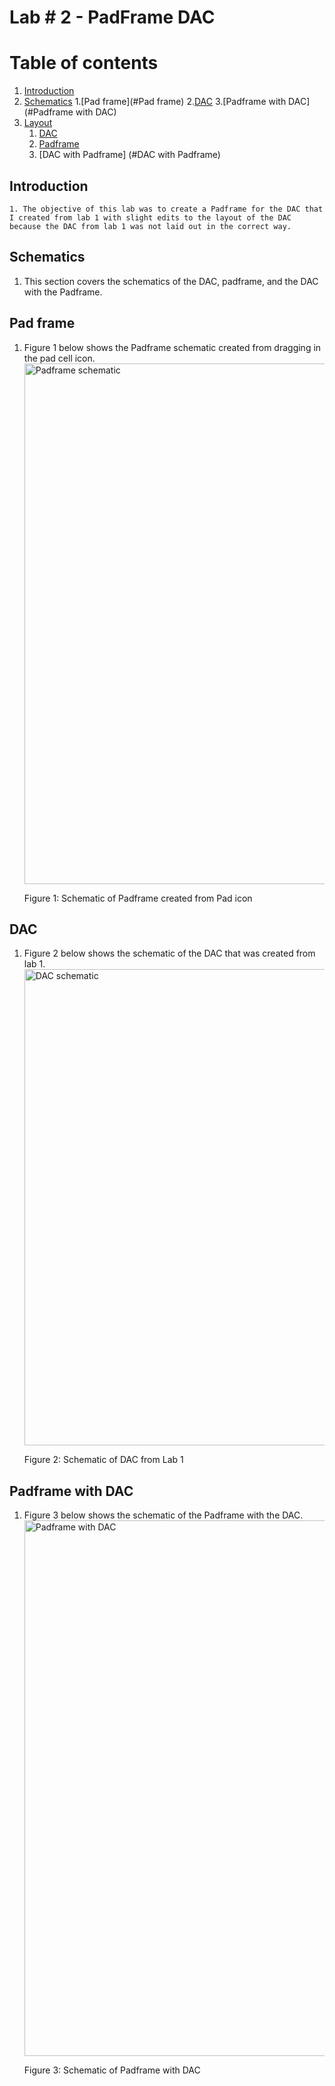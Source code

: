 # Lab # 2 - PadFrame DAC
# Table of contents
1. [Introduction](#introduction)
2. [Schematics](#paragraph1)
   1.[Pad frame](#Pad frame)
   2.[DAC](#DAC)
   3.[Padframe with DAC] (#Padframe with DAC)
3. [Layout](#paragraph3)
    1. [DAC](#DAC)
    2. [Padframe](#Padframe)
    3. [DAC with Padframe] (#DAC with Padframe)
 ## Introduction <a name="introduction"></a>
    1. The objective of this lab was to create a Padframe for the DAC that I created from lab 1 with slight edits to the layout of the DAC because the DAC from lab 1 was not laid out in the correct way.
## Schematics <a name="Schematics"></a>
   1. This section covers the schematics of the DAC, padframe, and the DAC with the Padframe.
## Pad frame <a name="Pad frame"></a>
   1. Figure 1 below shows the Padframe schematic created from dragging in the pad cell icon.
      <img width="833" alt="Padframe schematic" src="https://github.com/Kkihamin/ENCE_3501_Projects/assets/129350322/7876067a-8bb3-4f43-8de1-3bf476ecd8da">

      Figure 1: Schematic of Padframe created from Pad icon
## DAC <a name="DAC"></a>
   1. Figure 2 below shows the schematic of the DAC that was created from lab 1.
      <img width="762" alt="DAC schematic" src="https://github.com/Kkihamin/ENCE_3501_Projects/assets/129350322/7593ceb8-f2ad-4723-b727-64b9fc2ab7d3">

      Figure 2: Schematic of DAC from Lab 1

## Padframe with DAC <a name="Padframe with DAC"></a>
   1. Figure 3 below shows the schematic of the Padframe with the DAC.
      <img width="857" alt="Padframe with DAC" src="https://github.com/Kkihamin/ENCE_3501_Projects/assets/129350322/704ab410-2fce-4bbd-930c-da6265180d83">

      Figure 3: Schematic of Padframe with DAC




   



 
